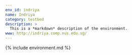 ```yaml
---
env_id: indriya
name: Indriya
category: testbed
description: >
  This is a *markdown* description of the environment.
www: http://indriya.comp.nus.edu.sg/
---
```


{% include environment.md %}
